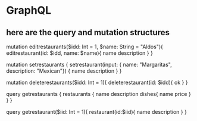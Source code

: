 # GraphQL

## here are the query and mutation structures


mutation editrestaurants($idd: Int = 1, $name: String = "Aldos"){
editrestaurant(id: $idd, name: $name){
name
description
}
}

mutation setrestaurants {
setrestaurant(input: {
name: "Margaritas",
description: "Mexican"}) {
name
description
}
}

mutation deleterestaurants($idd: Int = 1){
  deleterestaurant(id: $idd){
ok
}
}

query getrestaurants {
restaurants {
name
description
dishes{
name
price
}
}
}

query getrestaurant($iid: Int = 1){
    restaurant(id:$iid){
name
description
}
}

